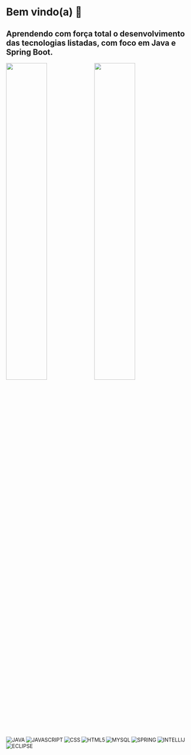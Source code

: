 # Bem vindo(a) 👋

## Aprendendo com força total o desenvolvimento das tecnologias listadas, com foco em Java e Spring Boot.

<img align="left" width="47%" src="https://github-readme-stats.vercel.app/api?username=pedroduartept&show_icons=true&theme=dark" />

<img align="left" width="47%" src="https://github-readme-stats.vercel.app/api/top-langs/?username=pedroduartept&layout=compact" />

<img align="left" alt="JAVA" src="https://img.shields.io/badge/-Java-007396?style=flat-square&logo=java" />

<img align="left" alt="JAVASCRIPT" src="https://img.shields.io/badge/-JavaScript-black?style=flat-square&logo=javascript" />

<img align="left" alt="CSS" src="https://img.shields.io/badge/-CSS3-1572B6?style=flat-square&logo=css3" />

<img align="left" alt="HTML5" src="https://img.shields.io/badge/-HTML5-E34F26?style=flat-square&logo=html5&logoColor=white" />

<img align="left" alt="MYSQL" src="https://img.shields.io/badge/-MySQL-4479A1?style=flat-square&logo=mysql&logoColor=white" />

<img align="left" alt="SPRING" src="https://img.shields.io/badge/-Spring-6DB33F?style=flat-square&logo=spring&logoColor=white" />

<img align="left" alt="INTELLIJ" src="https://img.shields.io/badge/-IntelliJ%20IDEA-black?style=flat-square&logo=intellij-idea&logoColor=white" />

<img alt="ECLIPSE" src="https://img.shields.io/badge/-Eclipse-2C2255?style=flat-square&logo=eclipse&logoColor=white" />




